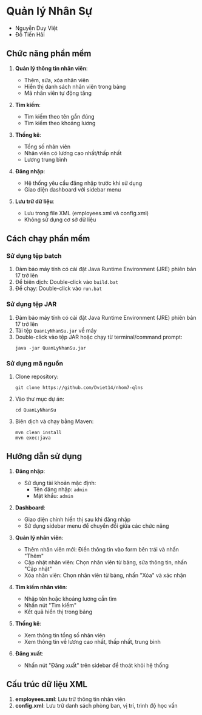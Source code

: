 # Quản lý Nhân Sự
- Nguyễn Duy Việt
- Đỗ Tiến Hải

## Chức năng phần mềm

1. **Quản lý thông tin nhân viên**:
   - Thêm, sửa, xóa nhân viên
   - Hiển thị danh sách nhân viên trong bảng
   - Mã nhân viên tự động tăng

2. **Tìm kiếm**:
   - Tìm kiếm theo tên gần đúng
   - Tìm kiếm theo khoảng lương

3. **Thống kê**:
   - Tổng số nhân viên
   - Nhân viên có lương cao nhất/thấp nhất
   - Lương trung bình

4. **Đăng nhập**:
   - Hệ thống yêu cầu đăng nhập trước khi sử dụng
   - Giao diện dashboard với sidebar menu

5. **Lưu trữ dữ liệu**:
   - Lưu trong file XML (employees.xml và config.xml)
   - Không sử dụng cơ sở dữ liệu

## Cách chạy phần mềm

### Sử dụng tệp batch
1. Đảm bảo máy tính có cài đặt Java Runtime Environment (JRE) phiên bản 17 trở lên
2. Để biên dịch: Double-click vào `build.bat`
3. Để chạy: Double-click vào `run.bat`

### Sử dụng tệp JAR
1. Đảm bảo máy tính có cài đặt Java Runtime Environment (JRE) phiên bản 17 trở lên
2. Tải tệp `QuanLyNhanSu.jar` về máy
3. Double-click vào tệp JAR hoặc chạy từ terminal/command prompt:
   ```
   java -jar QuanLyNhanSu.jar
   ```

### Sử dụng mã nguồn
1. Clone repository:
   ```
   git clone https://github.com/Dviet14/nhom7-qlns
   ```
2. Vào thư mục dự án:
   ```
   cd QuanLyNhanSu
   ```
3. Biên dịch và chạy bằng Maven:
   ```
   mvn clean install
   mvn exec:java
   ```

## Hướng dẫn sử dụng

1. **Đăng nhập**:
   - Sử dụng tài khoản mặc định: 
     - Tên đăng nhập: `admin`
     - Mật khẩu: `admin`

2. **Dashboard**:
   - Giao diện chính hiển thị sau khi đăng nhập
   - Sử dụng sidebar menu để chuyển đổi giữa các chức năng

3. **Quản lý nhân viên**:
   - Thêm nhân viên mới: Điền thông tin vào form bên trái và nhấn "Thêm"
   - Cập nhật nhân viên: Chọn nhân viên từ bảng, sửa thông tin, nhấn "Cập nhật"
   - Xóa nhân viên: Chọn nhân viên từ bảng, nhấn "Xóa" và xác nhận

4. **Tìm kiếm nhân viên**:
   - Nhập tên hoặc khoảng lương cần tìm
   - Nhấn nút "Tìm kiếm"
   - Kết quả hiển thị trong bảng

5. **Thống kê**:
   - Xem thông tin tổng số nhân viên
   - Xem thông tin về lương cao nhất, thấp nhất, trung bình

6. **Đăng xuất**:
   - Nhấn nút "Đăng xuất" trên sidebar để thoát khỏi hệ thống

## Cấu trúc dữ liệu XML

1. **employees.xml**: Lưu trữ thông tin nhân viên
2. **config.xml**: Lưu trữ danh sách phòng ban, vị trí, trình độ học vấn
